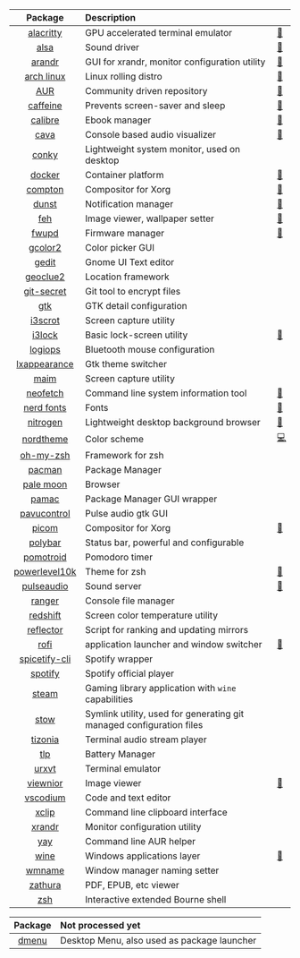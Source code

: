 | Package        | Description                                                                             |   |
| :------------: |:--------------------------------------------------------------------------------------- | - |
| [alacritty](https://github.com/alacritty/alacritty) | GPU accelerated terminal emulator | [:page_facing_up:](TERMINAL.md#alacritty)
| [alsa](https://wiki.archlinux.org/index.php/Advanced_Linux_Sound_Architecture) | Sound driver | [:page_facing_up:](AUDIO.md#alsa)
| [arandr](https://christian.amsuess.com/tools/arandr/) | GUI for xrandr, monitor configuration utility | [:page_facing_up:](EXTERNAL-MONITOR.md)
| [arch linux](https://www.archlinux.org/) | Linux rolling distro | [:page_facing_up:](ARCHLINUX.md)
| [AUR](https://aur.archlinux.org/) | Community driven repository | [:page_facing_up:](PACMAN.md#AUR)
| [caffeine](https://github.com/caffeine-ng/caffeine-ng) | Prevents screen-saver and sleep | [:page_facing_up:](PACKAGES.md#caffeine)
| [calibre](https://calibre-ebook.com/) | Ebook manager | [:page_facing_up:](PACKAGES.md#calibre)
| [cava](https://github.com/karlstav/cava) | Console based audio visualizer | [:page_facing_up:](AUDIO.md#cava)
| [conky](PACKAGES.md#conky) | Lightweight system monitor, used on desktop
| [docker](https://docs.docker.com/) | Container platform | [:page_facing_up:](WIP/PROGRAMMING.md#docker)
| [compton](https://github.com/chjj/compton/) | Compositor for Xorg | [:page_facing_up:](PACKAGES.md#compton)
| [dunst](https://dunst-project.org/) | Notification manager | [:page_facing_up:](PACKAGES.md#dunst)
| [feh](https://feh.finalrewind.org/) | Image viewer, wallpaper setter | [:page_facing_up:](PACKAGES.md#feh)
| [fwupd](https://wiki.archlinux.org/index.php/Fwupd) | Firmware manager                               | [:page_facing_up:](FIRMWARE.md) | 
| [gcolor2](COLOR-PALETTE.md#gcolor2) | Color picker GUI
| [gedit](PACKAGES.md#gedit) | Gnome UI Text editor
| [geoclue2](PACKAGES.md#redshift) | Location framework
| [git-secret](GIT-SECRET.md) | Git tool to encrypt files
| [gtk](GNOME.md#gtk) | GTK detail configuration
| [i3scrot](PACKAGES.md#i3scrot) | Screen capture utility
| [i3lock](https://github.com/i3/i3lock) | Basic lock-screen utility | [:page_facing_up:](PACKAGES.md#i3lock)
| [logiops](BLUETOOTH.md#logitech-bluetooth-mouse) | Bluetooth mouse configuration
| [lxappearance](GNOME.md#gtk) | Gtk theme switcher
| [maim](PACKAGES.md#maim) | Screen capture utility
| [neofetch](https://github.com/dylanaraps/neofetch)            | Command line system information tool          | [:page_facing_up:](PACKAGES.md#neofetch)
| [nerd fonts](https://github.com/ryanoasis/nerd-fonts)         | Fonts                                         | [:page_facing_up:](PACKAGES.md#iosevka)
| [nitrogen](https://github.com/l3ib/nitrogen/) | Lightweight desktop background browser | [:page_facing_up:](PACKAGES.md#nitrogen)
| [nordtheme](https://www.nordtheme.com/)                       | Color scheme                                  | [:computer:](https://github.com/simao-ferreira/resources/blob/master/xresources-color-themes/nord)
| [oh-my-zsh](TERMINAL.md#oh-my-zsh) | Framework for zsh
| [pacman](PACMAN.md#pacman) | Package Manager 
| [pale moon](PACKAGES.md#palemoon) | Browser
| [pamac](PACMAN.md#pamac) | Package Manager GUI wrapper
| [pavucontrol](AUDIO.md#pavucontrol) | Pulse audio gtk GUI
| [picom](https://github.com/yshui/picom/blob/next/README_orig.md)   | Compositor for Xorg                      | [:page_facing_up:](PACKAGES.md#picom)
| [polybar](POLYBAR.md) | Status bar, powerful and configurable
| [pomotroid](PACKAGES.md#pomotroid) | Pomodoro timer
| [powerlevel10k](https://github.com/romkatv/powerlevel10k)  | Theme for zsh                                    | [:page_facing_up:](TERMINAL.md#powerlevel10k)
| [pulseaudio](https://wiki.archlinux.org/index.php/PulseAudio)       | Sound server                 | [:page_facing_up:](AUDIO.md#pulseaudio)
| [ranger](PACKAGES.md#ranger) | Console file manager
| [redshift](PACKAGES.md#redshift) | Screen color temperature utility
| [reflector](PACKAGES.md#reflector) | Script for ranking and updating mirrors
| [rofi](https://github.com/davatorium/rofi)| application launcher and window switcher | [:page_facing_up:](I3.md#Menu) 
| [spicetify-cli](AUDIO.md#spicetify) | Spotify wrapper
| [spotify](AUDIO.md#spotify) | Spotify official player
| [steam](GAMING.md) | Gaming library application with `wine` capabilities
| [stow](DOTFILES.md#stow) | Symlink utility, used for generating git managed configuration files
| [tizonia](AUDIO.md#tizonia) | Terminal audio stream player 
| [tlp](BATTERY.md#tlp) | Battery Manager
| [urxvt](TERMINAL.md#urxvt) | Terminal emulator
| [viewnior](https://github.com/hellosiyan/Viewnior) | Image viewer | [:page_facing_up:](PACKAGES.md#viewnior)
| [vscodium](WIP/PROGRAMMING.md#vscodium) | Code and text editor
| [xclip](PACKAGES.md#xclip) | Command line clipboard interface
| [xrandr](EXTERNAL-MONITOR.md) | Monitor configuration utility
| [yay](PACMAN.md#AUR) | Command line AUR helper
| [wine](https://www.winehq.org/)       | Windows applications layer                 | [:page_facing_up:](WINE.md)
| [wmname](PACKAGES.md#wmname) | Window manager naming setter
| [zathura](PACKAGES.md#zathura) | PDF, EPUB, etc viewer
| [zsh](TERMINAL.md#zsh) | Interactive extended Bourne shell

| Package        | Not processed yet                                                                       |
| :------------: |:--------------------------------------------------------------------------------------- |
| [dmenu](I3.md#Menu) | Desktop Menu, also used as package launcher
